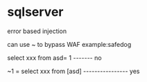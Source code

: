 # sqlserver

error based injection 

can use    \~      to bypass WAF example:safedog

select xxx from asd= 1 ------- no

\~1 = select xxx from \[asd] ---------------- yes

